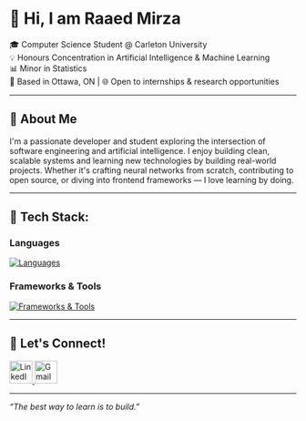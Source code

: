 # 👋 Hi, I am Raaed Mirza 

🎓 Computer Science Student @ Carleton University  
💡 Honours Concentration in Artificial Intelligence & Machine Learning  
📊 Minor in Statistics  
📍 Based in Ottawa, ON | 🌐 Open to internships & research opportunities

---

## 🚀 About Me

I'm a passionate developer and student exploring the intersection of software engineering and artificial intelligence. I enjoy building clean, scalable systems and learning new technologies by building real-world projects. Whether it's crafting neural networks from scratch, contributing to open source, or diving into frontend frameworks — I love learning by doing.

---

## 🧠 Tech Stack:

### Languages

[![Languages](https://skillicons.dev/icons?i=python,java,js,ts,html,css,c,cpp,r,rust)](https://skillicons.dev)

### Frameworks & Tools

[![Frameworks & Tools](https://skillicons.dev/icons?i=react,nextjs,nodejs,tailwind,flask,linux,sqlite,git,github,vscode)](https://skillicons.dev)


---



## 🤝 Let's Connect!

<p align="left">
  <a href="https://www.linkedin.com/in/raaed-mirza-96a01324b/" target="_blank">
    <img src="https://cdn.jsdelivr.net/gh/devicons/devicon/icons/linkedin/linkedin-original.svg" alt="LinkedIn" width="40" height="40"/>
  </a>
  <a href="mailto:raaedmirza@gmail.com">
    <img src="https://upload.wikimedia.org/wikipedia/commons/4/4e/Gmail_Icon.png" alt="Gmail" width="40" height="40"/>
  </a>
</p>

---

_“The best way to learn is to build.”_

